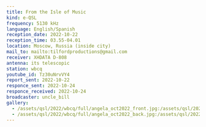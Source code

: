 ```yaml
---
title: From the Isle of Music
kind: e-QSL
frequency: 5130 kHz
language: English/Spanish
reception_date: 2022-10-22
reception_time: 03.55-04.01
location: Moscow, Russia (inside city)
mail_to: mailto:tilfordproductions@gmail.com
receiver: XHDATA D-808
antenna: its telescopic
station: wbcq
youtube_id: Tz30uNrvVY4
report_sent: 2022-10-22
responce_sent: 2022-10-24
responce_received: 2022-10-24
broadcaster: uncle_bill
gallery:
  - /assets/qsl/2022/wbcq/full/angela_oct2022_front.jpg:/assets/qsl/2022/wbcq/small/angela_oct2022_front.jpg
  - /assets/qsl/2022/wbcq/full/angela_oct2022_back.jpg:/assets/qsl/2022/wbcq/small/angela_oct2022_back.jpg
---
```

